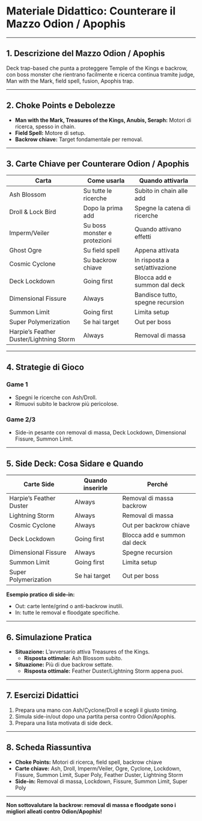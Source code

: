 # Materiale Didattico: Counterare il Mazzo Odion / Apophis

---

## 1. Descrizione del Mazzo Odion / Apophis

Deck trap-based che punta a proteggere Temple of the Kings e backrow, con boss monster che rientrano facilmente e ricerca continua tramite judge, Man with the Mark, field spell, fusion, Apophis trap.

---

## 2. Choke Points e Debolezze

- **Man with the Mark, Treasures of the Kings, Anubis, Seraph:** Motori di ricerca, spesso in chain.
- **Field Spell:** Motore di setup.
- **Backrow chiave:** Target fondamentale per removal.

---

## 3. Carte Chiave per Counterare Odion / Apophis

| Carta                | Come usarla                             | Quando attivarla                              |
|----------------------|-----------------------------------------|-----------------------------------------------|
| Ash Blossom          | Su tutte le ricerche                    | Subito in chain alle add                      |
| Droll & Lock Bird    | Dopo la prima add                       | Spegne la catena di ricerche                  |
| Imperm/Veiler        | Su boss monster e protezioni            | Quando attivano effetti                       |
| Ghost Ogre           | Su field spell                          | Appena attivata                               |
| Cosmic Cyclone       | Su backrow chiave                       | In risposta a set/attivazione                 |
| Deck Lockdown        | Going first                             | Blocca add e summon dal deck                  |
| Dimensional Fissure  | Always                                  | Bandisce tutto, spegne recursion              |
| Summon Limit         | Going first                             | Limita setup                                  |
| Super Polymerization | Se hai target                           | Out per boss                                  |
| Harpie’s Feather Duster/Lightning Storm | Always              | Removal di massa                              |

---

## 4. Strategie di Gioco

### **Game 1**
- Spegni le ricerche con Ash/Droll.
- Rimuovi subito le backrow più pericolose.

### **Game 2/3**
- Side-in pesante con removal di massa, Deck Lockdown, Dimensional Fissure, Summon Limit.

---

## 5. Side Deck: Cosa Sidare e Quando

| Carte Side           | Quando inserirle                        | Perché                                         |
|----------------------|-----------------------------------------|------------------------------------------------|
| Harpie’s Feather Duster | Always                               | Removal di massa backrow                       |
| Lightning Storm      | Always                                  | Removal di massa                               |
| Cosmic Cyclone       | Always                                  | Out per backrow chiave                         |
| Deck Lockdown        | Going first                             | Blocca add e summon dal deck                   |
| Dimensional Fissure  | Always                                  | Spegne recursion                               |
| Summon Limit         | Going first                             | Limita setup                                   |
| Super Polymerization | Se hai target                           | Out per boss                                   |

**Esempio pratico di side-in:**  
- Out: carte lente/grind o anti-backrow inutili.
- In: tutte le removal e floodgate specifiche.

---

## 6. Simulazione Pratica

- **Situazione:** L’avversario attiva Treasures of the Kings.
  - **Risposta ottimale:** Ash Blossom subito.
- **Situazione:** Più di due backrow settate.
  - **Risposta ottimale:** Feather Duster/Lightning Storm appena puoi.

---

## 7. Esercizi Didattici

1. Prepara una mano con Ash/Cyclone/Droll e scegli il giusto timing.
2. Simula side-in/out dopo una partita persa contro Odion/Apophis.
3. Prepara una lista motivata di side deck.

---

## 8. Scheda Riassuntiva

- **Choke Points:** Motori di ricerca, field spell, backrow chiave
- **Carte chiave:** Ash, Droll, Imperm/Veiler, Ogre, Cyclone, Lockdown, Fissure, Summon Limit, Super Poly, Feather Duster, Lightning Storm
- **Side-in:** Removal di massa, Lockdown, Fissure, Summon Limit, Super Poly

---

**Non sottovalutare la backrow: removal di massa e floodgate sono i migliori alleati contro Odion/Apophis!**